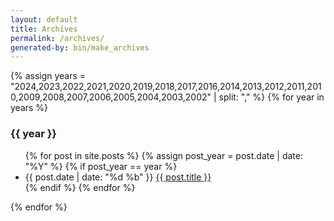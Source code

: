 ```yaml
---
layout: default
title: Archives
permalink: /archives/
generated-by: bin/make_archives
---
```

{% assign years = "2024,2023,2022,2021,2020,2019,2018,2017,2016,2014,2013,2012,2011,2010,2009,2008,2007,2006,2005,2004,2003,2002" | split: "," %}
{% for year in years %}
  <h3 class="archive_year" id="archive_year_{{year}}">{{ year }}</h3>
  <ul class="year_list" id="year_list_{{year}}">
    {% for post in site.posts %}
      {% assign post_year = post.date | date: "%Y" %}
      {% if post_year == year %}
        <li class="year_item">
          <span class="post-meta">{{ post.date | date: "%d %b" }}</span>
          <a class="archive_item" href="{{ post.url }}">{{ post.title }}</a>
        </li>
      {% endif %}
    {% endfor %}
  </ul>
{% endfor %}
